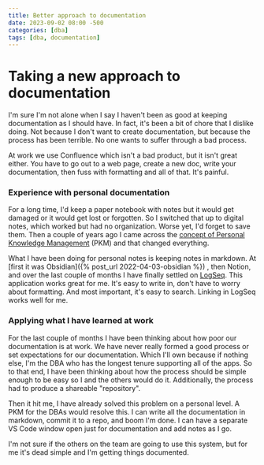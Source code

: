 ```yaml
---
title: Better approach to documentation
date: 2023-09-02 08:00 -500
categories: [dba]
tags: [dba, documentation]
---
```


# Taking a new approach to documentation

I'm sure I'm not alone when I say I haven't been as good at keeping documentation as I should have. In fact, it's been a bit of chore that I dislike doing. Not because I don't want to create documentation, but because the process has been terrible. No one wants to suffer through a bad process. 

At work we use Confluence which isn't a bad product, but it isn't great either. You have to go out to a web page, create a new doc, write your documentation, then fuss with formatting and all of that. It's painful.

### Experience with personal documentation

For a long time, I'd keep a paper notebook with notes but it would get damaged or it would get lost or forgotten. So I switched that up to digital notes, which worked but had no organization. Worse yet, I'd forget to save them. Then a couple of years ago I came across the [concept of Personal Knowledge Management](https://elizabethbutlermd.com/personal-knowledge-management/) (PKM) and that changed everything.

What I have been doing for personal notes is keeping notes in markdown. At [first it was Obsidian]({% post_url 2022-04-03-obsidian %}) , then Notion, and over the last couple of months I have finally settled on [LogSeq](https://logseq.com). This application works great for me. It's easy to write in, don't have to worry about formatting. And most important, it's easy to search. Linking in LogSeq works well for me.

### Applying what I have learned at work

For the last couple of months I have been thinking about how poor our documentation is at work. We have never really formed a good process or set expectations for our documentation. Which I'll own because if nothing else, I'm the DBA who has the longest tenure supporting all of the apps. So to that end, I have been thinking about how the process should be simple enough to be easy so I and the others would do it. Additionally, the process had to produce a shareable "repository".

Then it hit me, I have already solved this problem on a personal level. A PKM for the DBAs would resolve this. I can write all the documentation in markdown, commit it to a repo, and boom I'm done. I can have a separate VS Code window open just for documentation and add notes as I go. 

I'm not sure if the others on the team are going to use this system, but for me it's dead simple and I'm getting things documented. 